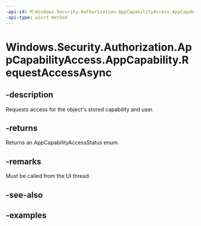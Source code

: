 ```yaml
---
-api-id: M:Windows.Security.Authorization.AppCapabilityAccess.AppCapability.RequestAccessAsync
-api-type: winrt method
---
```


<!-- Method syntax.
public IAsyncOperation<AppCapabilityAccessStatus> AppCapability.RequestAccessAsync()
-->

# Windows.Security.Authorization.AppCapabilityAccess.AppCapability.RequestAccessAsync

## -description
Requests access for the object's stored capability and user.

## -returns
Returns an AppCapabilityAccessStatus enum.

## -remarks
Must be called from the UI thread.

## -see-also

## -examples

